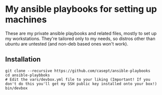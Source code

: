 # My ansible playbooks for setting up machines

These are my private ansible playbooks and related files, mostly to set up my workstations.
They're tailored only to my needs, so distros other than ubuntu are untested (and non-deb based ones won't work).

## Installation
```
git clone --recursive https://github.com/casept/ansible-playbooks
cd ansible-playbboks
# Edit the vars/devbox.yml file to your liking (Important! If you don't do this you'll get my SSH public key installed onto your box!)
bin/devbox
```
